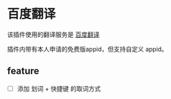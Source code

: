 # 百度翻译

该插件使用的翻译服务是 [百度翻译](https://fanyi-api.baidu.com/)

插件内带有本人申请的免费版appid，但支持自定义 appid。

## feature

- [ ] 添加 划词 + 快捷键 的取词方式